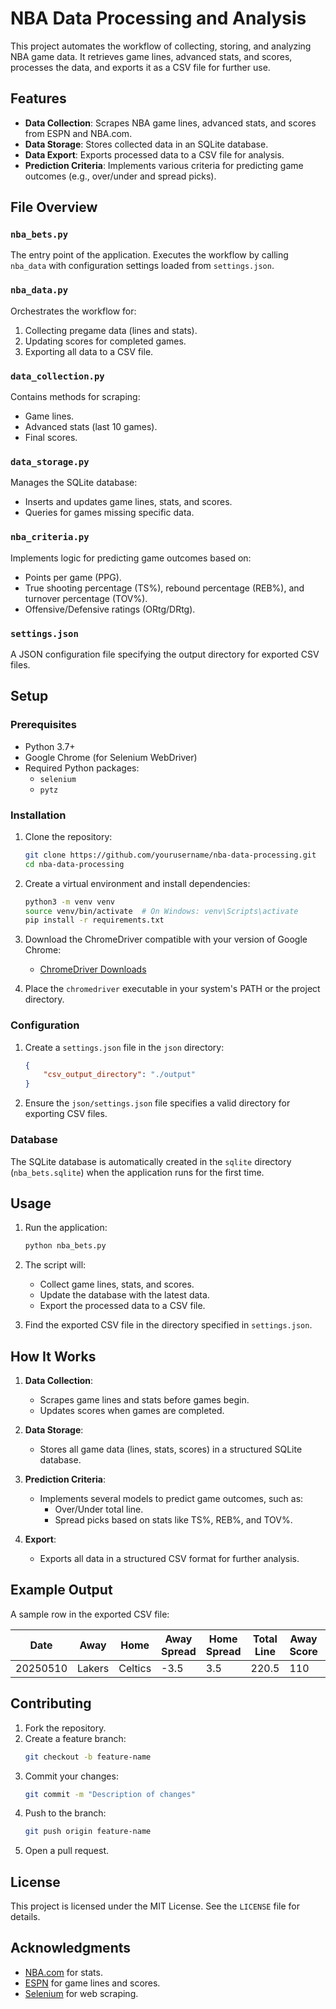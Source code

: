 # NBA Data Processing and Analysis

This project automates the workflow of collecting, storing, and analyzing NBA game data. It retrieves game lines, advanced stats, and scores, processes the data, and exports it as a CSV file for further use.

## Features

- **Data Collection**: Scrapes NBA game lines, advanced stats, and scores from ESPN and NBA.com.
- **Data Storage**: Stores collected data in an SQLite database.
- **Data Export**: Exports processed data to a CSV file for analysis.
- **Prediction Criteria**: Implements various criteria for predicting game outcomes (e.g., over/under and spread picks).

## File Overview

### `nba_bets.py`
The entry point of the application. Executes the workflow by calling `nba_data` with configuration settings loaded from `settings.json`.

### `nba_data.py`
Orchestrates the workflow for:
1. Collecting pregame data (lines and stats).
2. Updating scores for completed games.
3. Exporting all data to a CSV file.

### `data_collection.py`
Contains methods for scraping:
- Game lines.
- Advanced stats (last 10 games).
- Final scores.

### `data_storage.py`
Manages the SQLite database:
- Inserts and updates game lines, stats, and scores.
- Queries for games missing specific data.

### `nba_criteria.py`
Implements logic for predicting game outcomes based on:
- Points per game (PPG).
- True shooting percentage (TS%), rebound percentage (REB%), and turnover percentage (TOV%).
- Offensive/Defensive ratings (ORtg/DRtg).

### `settings.json`
A JSON configuration file specifying the output directory for exported CSV files.

## Setup

### Prerequisites
- Python 3.7+
- Google Chrome (for Selenium WebDriver)
- Required Python packages:
  - `selenium`
  - `pytz`

### Installation
1. Clone the repository:
   ```bash
   git clone https://github.com/yourusername/nba-data-processing.git
   cd nba-data-processing
   ```

2. Create a virtual environment and install dependencies:
   ```bash
   python3 -m venv venv
   source venv/bin/activate  # On Windows: venv\Scripts\activate
   pip install -r requirements.txt
   ```

3. Download the ChromeDriver compatible with your version of Google Chrome:
   - [ChromeDriver Downloads](https://chromedriver.chromium.org/downloads)

4. Place the `chromedriver` executable in your system's PATH or the project directory.

### Configuration
1. Create a `settings.json` file in the `json` directory:
   ```json
   {
       "csv_output_directory": "./output"
   }
   ```

2. Ensure the `json/settings.json` file specifies a valid directory for exporting CSV files.

### Database
The SQLite database is automatically created in the `sqlite` directory (`nba_bets.sqlite`) when the application runs for the first time.

## Usage

1. Run the application:
   ```bash
   python nba_bets.py
   ```

2. The script will:
   - Collect game lines, stats, and scores.
   - Update the database with the latest data.
   - Export the processed data to a CSV file.

3. Find the exported CSV file in the directory specified in `settings.json`.

## How It Works

1. **Data Collection**:
   - Scrapes game lines and stats before games begin.
   - Updates scores when games are completed.

2. **Data Storage**:
   - Stores all game data (lines, stats, scores) in a structured SQLite database.

3. **Prediction Criteria**:
   - Implements several models to predict game outcomes, such as:
     - Over/Under total line.
     - Spread picks based on stats like TS%, REB%, and TOV%.

4. **Export**:
   - Exports all data in a structured CSV format for further analysis.

## Example Output

A sample row in the exported CSV file:

| Date       | Away      | Home    | Away Spread | Home Spread | Total Line | Away Score | Home Score | TS% | REB% | TOV% | Pace |
|------------|-----------|---------|-------------|-------------|------------|------------|------------|-----|------|------|------|
| 20250510   | Lakers    | Celtics | -3.5        | 3.5         | 220.5      | 110        | 105        | 54% | 51%  | 13%  | 98   |

## Contributing

1. Fork the repository.
2. Create a feature branch:
   ```bash
   git checkout -b feature-name
   ```
3. Commit your changes:
   ```bash
   git commit -m "Description of changes"
   ```
4. Push to the branch:
   ```bash
   git push origin feature-name
   ```
5. Open a pull request.

## License

This project is licensed under the MIT License. See the `LICENSE` file for details.

## Acknowledgments

- [NBA.com](https://www.nba.com/) for stats.
- [ESPN](https://www.espn.com/) for game lines and scores.
- [Selenium](https://www.selenium.dev/) for web scraping.
